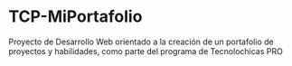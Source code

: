# TCP-MiPortafolio
Proyecto de Desarrollo Web orientado a la creación de un portafolio de proyectos y habilidades, como parte del programa de Tecnolochicas PRO 
